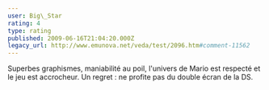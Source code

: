 ```yaml
---
user: Big\_Star
rating: 4
type: rating
published: 2009-06-16T21:04:20.000Z
legacy_url: http://www.emunova.net/veda/test/2096.htm#comment-11562
---
```

Superbes graphismes, maniabilité au poil, l'univers de Mario est respecté et le jeu est accrocheur.
Un regret : ne profite pas du double écran de la DS.